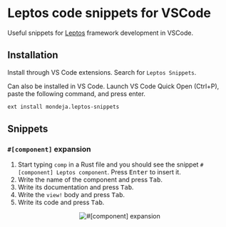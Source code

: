 # Leptos code snippets for VSCode

Useful snippets for [Leptos] framework development in VSCode.

## Installation

Install through VS Code extensions. Search for `Leptos Snippets`.

Can also be installed in VS Code. Launch VS Code Quick Open (Ctrl+P),
paste the following command, and press enter.

```sh
ext install mondeja.leptos-snippets
```

## Snippets

### `#[component]` expansion

1. Start typing `comp` in a Rust file and you should see the snippet
   `#[component] Leptos component`. Press <kbd>Enter</kbd> to insert it.
1. Write the name of the component and press <kbd>Tab</kbd>.
1. Write its documentation and press <kbd>Tab</kbd>.
1. Write the `view!` body and press <kbd>Tab</kbd>.
1. Write its code and press <kbd>Tab</kbd>.

<p align="center">
  <img alt ="#[component] expansion" src="https://raw.githubusercontent.com/mondeja/vscode-leptos-snippets/master/assets/component.gif">
</p>

[Leptos]: https://leptos.dev

